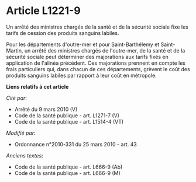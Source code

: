 # Article L1221-9

Un arrêté des ministres chargés de la santé et de la sécurité sociale fixe les tarifs de cession des produits sanguins
labiles.

Pour les départements d'outre-mer et pour Saint-Barthélemy et Saint-Martin, un arrêté des ministres chargés de l'outre-mer,
de la santé et de la sécurité sociale peut déterminer des majorations aux tarifs fixés en application de l'alinéa précédent.
Ces majorations prennent en compte les frais particuliers qui, dans chacun de ces départements, grèvent le coût des produits
sanguins labiles par rapport à leur coût en métropole.

**Liens relatifs à cet article**

_Cité par_:

  - Arrêté du 9 mars 2010 (V)
  - Code de la santé publique - art. L1271-7 (V)
  - Code de la santé publique - art. L1514-4 (VT)

_Modifié par_:

  - Ordonnance n°2010-331 du 25 mars 2010 - art. 43

_Anciens textes_:

  - Code de la santé publique - art. L666-9 (Ab)
  - Code de la santé publique - art. L666-9 (M)
